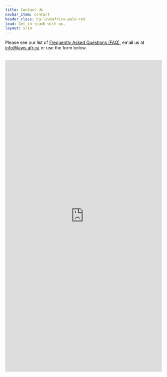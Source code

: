 ```yaml
---
title: Contact Us
navbar_item: contact
header_class: bg-lawsafrica-pale-red
lead: Get in touch with us.
layout: slim
---
```



Please see our list of [Frequently Asked Questions (FAQ)](/faq), email us at [info@laws.africa](mailto:info@laws.africa) or use the form below.

<br>

<iframe src="https://docs.google.com/forms/d/e/1FAIpQLSeyDTLlFMnkeVPtFQN4hkBTJ-azlGbwhgmbKCGseiCNnEFYLw/viewform" width="100%" height="1000px" style="border: 0px"></iframe>
